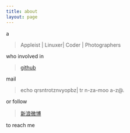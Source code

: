```yaml
---
title: about
layout: page
---
```


a

> Appleist | Linuxer| Coder | Photographers

who involved in 

> [github](https://github.com/liutaihua)

mail 

> echo qrsntrotznvyopbz| tr n-za-moo a-z@.

or follow 

> [新浪微博](http://weibo.com/defage/)

to reach me
